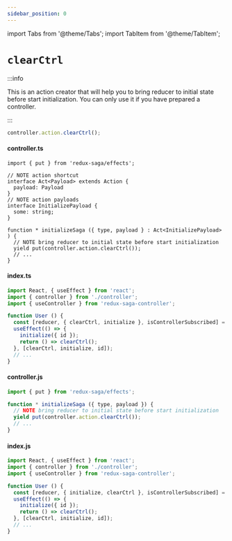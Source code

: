 ```yaml
---
sidebar_position: 0
---
```


import Tabs from '@theme/Tabs';
import TabItem from '@theme/TabItem';


# `clearCtrl`

:::info

This is an action creator that will help you to bring reducer to initial state
before start initialization.
You can only use it if you have prepared a controller.

:::

```js
controller.action.clearCtrl();
```

<Tabs defaultValue="ts">

<TabItem value="ts" label="TypeScript">

#### controller.ts

```tsx {14}
import { put } from 'redux-saga/effects';

// NOTE action shortcut
interface Act<Payload> extends Action {
  payload: Payload
}
// NOTE action payloads
interface InitializePayload {
  some: string;
}

function * initializeSaga ({ type, payload } : Act<InitializePayload> ) {
  // NOTE bring reducer to initial state before start initialization
  yield put(controller.action.clearCtrl());
  // ...
}
```
#### index.ts

```jsx {9}
import React, { useEffect } from 'react';
import { controller } from './controller';
import { useController } from 'redux-saga-controller';

function User () {
  const [reducer, { clearCtrl, initialize }, isControllerSubscribed] = useController(controller);
  useEffect(() => {
    initialize({ id });
    return () => clearCtrl();
  }, [clearCtrl, initialize, id]);
  // ...
}
```

</TabItem>
<TabItem value="js" label="JavaScript">

#### controller.js

```jsx {5}
import { put } from 'redux-saga/effects';

function * initializeSaga ({ type, payload }) {
  // NOTE bring reducer to initial state before start initialization
  yield put(controller.action.clearCtrl());
  // ...
}
```

#### index.js

```jsx {9}
import React, { useEffect } from 'react';
import { controller } from './controller';
import { useController } from 'redux-saga-controller';

function User () {
  const [reducer, { initialize, clearCtrl }, isControllerSubscribed] = useController(controller);
  useEffect(() => {
    initialize({ id });
    return () => clearCtrl();
  }, [clearCtrl, initialize, id]);
  // ...
}
```
</TabItem>
</Tabs>

